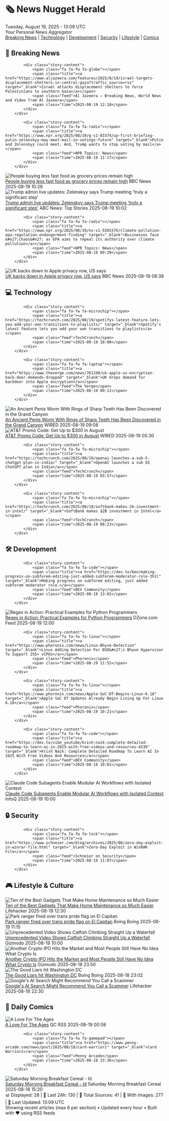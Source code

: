 <!-- Processing 54 RSS feeds at 2025-08-19 13:09:31 UTC -->
<!-- Processing: XKCD -->
<!-- Processing: Saturday Morning Breakfast Cereal -->
<!-- Processing: Penny Arcade -->
<!-- Processing: Questionable Content -->
<!-- Processing: Dinosaur Comics -->
<!-- Processing: CNN Top Stories -->
<!-- Processing: CNN Breaking News -->
<!-- Processing: BBC Breaking News -->
<!-- Processing: Al Jazeera Breaking News -->
<!-- Processing: CBC News -->
<!-- Error processing https://rss.cbc.ca/lineup/topstories.xml: The read operation timed out -->
<!-- Processing: Reuters Top News -->
<!-- Processing: Reuters World News -->
<!-- Processing: Associated Press Breaking -->
<!-- Processing: Hacker News -->
<!-- Processing: Dev.to -->
<!-- Processing: StackOverflow Blog -->
<!-- Processing: Phoronix Linux News -->
<!-- Processing: DistroWatch -->
<!-- Processing: DZone -->
<!-- Processing: The Pragmatic Engineer -->
<!-- Processing: Lifehacker -->
<!-- Processing: Boing Boing -->
<!-- Processing: Schneier on Security -->
<!-- Generated 7 new posts out of 23 feeds processed -->
<div class="newspaper-header">
    <h1 class="newspaper-title">🗞️ News Nugget Herald</h1>
    <div class="newspaper-date">Tuesday, August 19, 2025 - 13:09 UTC</div>
    <div class="newspaper-subtitle">Your Personal News Aggregator</div>
</div>

<div class="newspaper-nav">
    <a href="#breaking">Breaking News</a> |
    <a href="#tech">Technology</a> |
    <a href="#dev">Development</a> |
    <a href="#security">Security</a> |
    <a href="#lifestyle">Lifestyle</a> |
    <a href="#webcomics">Comics</a>
</div>

<div class="news-section breaking-news" id="breaking">
<h2 class="section-header">🚨 Breaking News</h2>
<div class="stories-container">
<div class="story">
            
            <div class="story-content">
                <span class="fa fa-fw fa-globe"></span>
                <span class="title"><a href="https://www.aljazeera.com/features/2025/8/19/israel-targets-displacement-shelters-in-central-gaza?traffic_source=rss" target="_blank">Israel attacks displacement shelters to force Palestinians to southern Gaza</a></span>
                <span class="feed">Al Jazeera – Breaking News, World News and Video from Al Jazeera</span>
                <span class="time">2025-08-19 12:18</span>
            </div>
        </div>
<div class="story">
            
            <div class="story-content">
                <span class="fa fa-fw fa-radio"></span>
                <span class="title"><a href="https://www.npr.org/2025/08/19/g-s1-83374/up-first-briefing-putin-zelenskyy-may-meet-mail-in-votings-future" target="_blank">Putin and Zelenskyy could meet. And, Trump wants to stop voting by mail</a></span>
                <span class="feed">NPR Topics: News</span>
                <span class="time">2025-08-19 11:17</span>
            </div>
        </div>
<div class="story">
            <img src="https://ichef.bbci.co.uk/ace/standard/240/cpsprodpb/0b86/live/a55e1a30-7ce8-11f0-8302-b340557d621c.jpg" alt="People buying less fast food as grocery prices remain high" class="story-image" loading="lazy" onerror="this.style.display='none'">
            <div class="story-content">
                <span class="fa fa-fw fa-flag"></span>
                <span class="title"><a href="https://www.bbc.com/news/articles/c5y042g11yvo?at_medium=RSS&at_campaign=rss" target="_blank">People buying less fast food as grocery prices remain high</a></span>
                <span class="feed">BBC News</span>
                <span class="time">2025-08-19 10:28</span>
            </div>
        </div>
<div class="story">
            <img src="https://s.abcnews.com/images/Politics/trump-zelenskyy-main_1755597470518_hpMain_4x3t_384.jpg" alt="Trump admin live updates: Zelenskyy says Trump meeting &#x27;truly a significant step&#x27;" class="story-image" loading="lazy" onerror="this.style.display='none'">
            <div class="story-content">
                <span class="fa fa-fw fa-tv"></span>
                <span class="title"><a href="https://abcnews.go.com/Politics/live-updates/trump-admin-live-updates/?id=124734940" target="_blank">Trump admin live updates: Zelenskyy says Trump meeting &#x27;truly a significant step&#x27;</a></span>
                <span class="feed">ABC News: Top Stories</span>
                <span class="time">2025-08-19 10:02</span>
            </div>
        </div>
<div class="story">
            
            <div class="story-content">
                <span class="fa fa-fw fa-radio"></span>
                <span class="title"><a href="https://www.npr.org/2025/08/19/nx-s1-5501576/climate-pollution-epa-regulation-endangerment-finding" target="_blank">Businesses face &#x27;chaos&#x27; as EPA aims to repeal its authority over climate pollution</a></span>
                <span class="feed">NPR Topics: News</span>
                <span class="time">2025-08-19 09:39</span>
            </div>
        </div>
<div class="story">
            <img src="https://ichef.bbci.co.uk/ace/standard/240/cpsprodpb/4f0d/live/40671b40-7cb1-11f0-a7f9-13d3be31c149.jpg" alt="UK backs down in Apple privacy row, US says" class="story-image" loading="lazy" onerror="this.style.display='none'">
            <div class="story-content">
                <span class="fa fa-fw fa-flag"></span>
                <span class="title"><a href="https://www.bbc.com/news/articles/cdj2m3rrk74o?at_medium=RSS&at_campaign=rss" target="_blank">UK backs down in Apple privacy row, US says</a></span>
                <span class="feed">BBC News</span>
                <span class="time">2025-08-19 08:38</span>
            </div>
        </div>
</div>
</div>
<div class="news-section tech-news" id="tech">
<h2 class="section-header">💻 Technology</h2>
<div class="stories-container">
<div class="story">
            
            <div class="story-content">
                <span class="fa fa-fw fa-microchip"></span>
                <span class="title"><a href="https://techcrunch.com/2025/08/19/spotifys-latest-feature-lets-you-add-your-own-transitions-to-playlists/" target="_blank">Spotify’s latest feature lets you add your own transitions to playlists</a></span>
                <span class="feed">TechCrunch</span>
                <span class="time">2025-08-19 10:00</span>
            </div>
        </div>
<div class="story">
            
            <div class="story-content">
                <span class="fa fa-fw fa-laptop"></span>
                <span class="title"><a href="https://www.theverge.com/news/761240/uk-apple-us-encryption-back-door-demands-dropped" target="_blank">UK drops demand for backdoor into Apple encryption</a></span>
                <span class="feed">The Verge</span>
                <span class="time">2025-08-19 09:11</span>
            </div>
        </div>
<div class="story">
            <img src="https://media.wired.com/photos/68a33d6b853f5f6d1f84d825/master/pass/penisworm.jpg" alt="An Ancient Penis Worm With Rings of Sharp Teeth Has Been Discovered in the Grand Canyon" class="story-image" loading="lazy" onerror="this.style.display='none'">
            <div class="story-content">
                <span class="fa fa-fw fa-bolt"></span>
                <span class="title"><a href="https://www.wired.com/story/an-ancient-penis-worm-with-rings-of-sharp-teeth-has-been-discovered-in-the-grand-canyon/" target="_blank">An Ancient Penis Worm With Rings of Sharp Teeth Has Been Discovered in the Grand Canyon</a></span>
                <span class="feed">WIRED</span>
                <span class="time">2025-08-19 09:08</span>
            </div>
        </div>
<div class="story">
            <img src="https://media.wired.com/photos/67b63b9c2c751893c256c1e8/master/pass/WIRED-Coupons-R2_13.png" alt="AT&amp;T Promo Code: Get Up to $300 in August" class="story-image" loading="lazy" onerror="this.style.display='none'">
            <div class="story-content">
                <span class="fa fa-fw fa-bolt"></span>
                <span class="title"><a href="https://www.wired.com/story/att-promo-code/" target="_blank">AT&amp;T Promo Code: Get Up to $300 in August</a></span>
                <span class="feed">WIRED</span>
                <span class="time">2025-08-19 05:30</span>
            </div>
        </div>
<div class="story">
            
            <div class="story-content">
                <span class="fa fa-fw fa-microchip"></span>
                <span class="title"><a href="https://techcrunch.com/2025/08/18/openai-launches-a-sub-5-chatgpt-plan-in-india/" target="_blank">OpenAI launches a sub $5 ChatGPT plan in India</a></span>
                <span class="feed">TechCrunch</span>
                <span class="time">2025-08-19 03:57</span>
            </div>
        </div>
<div class="story">
            
            <div class="story-content">
                <span class="fa fa-fw fa-microchip"></span>
                <span class="title"><a href="https://techcrunch.com/2025/08/18/softbank-makes-2b-investment-in-intel/" target="_blank">SoftBank makes $2B investment in Intel</a></span>
                <span class="feed">TechCrunch</span>
                <span class="time">2025-08-19 00:23</span>
            </div>
        </div>
</div>
</div>
<div class="news-section dev-news" id="dev">
<h2 class="section-header">🛠️ Development</h2>
<div class="stories-container">
<div class="story">
            
            <div class="story-content">
                <span class="fa fa-fw fa-code"></span>
                <span class="title"><a href="https://dev.to/ben/making-progress-on-subforem-editing-just-added-subforem-moderator-role-3h1l" target="_blank">Making progress on subforem editing, just added subforem moderator role.</a></span>
                <span class="feed">DEV Community</span>
                <span class="time">2025-08-19 13:02</span>
            </div>
        </div>
<div class="story">
            <img src="https://dz2cdn1.dzone.com/thumbnail?fid=18566181&w=600" alt="Regex in Action: Practical Examples for Python Programmers" class="story-image" loading="lazy" onerror="this.style.display='none'">
            <div class="story-content">
                <span class="fa fa-fw fa-newspaper"></span>
                <span class="title"><a href="https://dzone.com/articles/regex-use-cases-python" target="_blank">Regex in Action: Practical Examples for Python Programmers</a></span>
                <span class="feed">DZone.com Feed</span>
                <span class="time">2025-08-19 12:00</span>
            </div>
        </div>
<div class="story">
            
            <div class="story-content">
                <span class="fa fa-fw fa-linux"></span>
                <span class="title"><a href="https://www.phoronix.com/news/Linux-Bhyve-Detection" target="_blank">Linux Adding Detection For BSD&#x27;s Bhyve Hypervisor To Support 255+ vCPUs</a></span>
                <span class="feed">Phoronix</span>
                <span class="time">2025-08-19 11:52</span>
            </div>
        </div>
<div class="story">
            
            <div class="story-content">
                <span class="fa fa-fw fa-linux"></span>
                <span class="title"><a href="https://www.phoronix.com/news/Apple-SoC-DT-Begins-Linux-6.18" target="_blank">Apple SoC DT Updates Already Begin Lining Up For Linux 6.18</a></span>
                <span class="feed">Phoronix</span>
                <span class="time">2025-08-19 10:21</span>
            </div>
        </div>
<div class="story">
            
            <div class="story-content">
                <span class="fa fa-fw fa-code"></span>
                <span class="title"><a href="https://dev.to/vibe_youtube/krish-naik-complete-detailed-roadmap-to-learn-ai-in-2025-with-free-videos-and-resources-4539" target="_blank">Krish Naik: Complete Detailed Roadmap To Learn AI In 2025 With Free Videos And Resources</a></span>
                <span class="feed">DEV Community</span>
                <span class="time">2025-08-19 10:01</span>
            </div>
        </div>
<div class="story">
            <img src="https://res.infoq.com/news/2025/08/claude-code-subagents/en/headerimage/claude-code-subagents-header-1755515425563.jpg" alt="Claude Code Subagents Enable Modular AI Workflows with Isolated Context" class="story-image" loading="lazy" onerror="this.style.display='none'">
            <div class="story-content">
                <span class="fa fa-fw fa-info-circle"></span>
                <span class="title"><a href="https://www.infoq.com/news/2025/08/claude-code-subagents/?utm_campaign=infoq_content&utm_source=infoq&utm_medium=feed&utm_term=global" target="_blank">Claude Code Subagents Enable Modular AI Workflows with Isolated Context</a></span>
                <span class="feed">InfoQ</span>
                <span class="time">2025-08-19 10:00</span>
            </div>
        </div>
</div>
</div>
<div class="news-section security-news" id="security">
<h2 class="section-header">🔒 Security</h2>
<div class="stories-container">
<div class="story">
            
            <div class="story-content">
                <span class="fa fa-fw fa-lock"></span>
                <span class="title"><a href="https://www.schneier.com/blog/archives/2025/08/zero-day-exploit-in-winrar-file.html" target="_blank">Zero-Day Exploit in WinRAR File</a></span>
                <span class="feed">Schneier on Security</span>
                <span class="time">2025-08-19 11:07</span>
            </div>
        </div>
</div>
</div>
<div class="news-section lifestyle-news" id="lifestyle">
<h2 class="section-header">🎮 Lifestyle & Culture</h2>
<div class="stories-container">
<div class="story">
            <img src="https://lifehacker.com/imagery/articles/01K2Z0RPNVB1MWW2EAC475ESMV/hero-image.png" alt="Ten of the Best Gadgets That Make Home Maintenance so Much Easier" class="story-image" loading="lazy" onerror="this.style.display='none'">
            <div class="story-content">
                <span class="fa fa-fw fa-life-ring"></span>
                <span class="title"><a href="https://lifehacker.com/home/best-gadgets-for-easier-home-maintenance?utm_medium=RSS" target="_blank">Ten of the Best Gadgets That Make Home Maintenance so Much Easier</a></span>
                <span class="feed">Lifehacker</span>
                <span class="time">2025-08-19 12:30</span>
            </div>
        </div>
<div class="story">
            <img src="https://i0.wp.com/boingboing.net/wp-content/uploads/2025/08/250818-yosemite-transgender-flag-mn-1505-95c802.webp?fit=1000%2C750&amp;quality=55&amp;ssl=1" alt="Park ranger fired over trans pride flag on El Capitan" class="story-image" loading="lazy" onerror="this.style.display='none'">
            <div class="story-content">
                <span class="fa fa-fw fa-arrow-right"></span>
                <span class="title"><a href="https://boingboing.net/2025/08/19/park-ranger-fired-over-trans-pride-flag-on-el-capitan.html" target="_blank">Park ranger fired over trans pride flag on El Capitan</a></span>
                <span class="feed">Boing Boing</span>
                <span class="time">2025-08-19 11:15</span>
            </div>
        </div>
<div class="story">
            <img src="https://gizmodo.com/app/uploads/2025/08/catfish-hiking-waterfall-main-e1755549549951.jpg" alt="Unprecedented Video Shows Catfish Climbing Straight Up a Waterfall" class="story-image" loading="lazy" onerror="this.style.display='none'">
            <div class="story-content">
                <span class="fa fa-fw fa-computer"></span>
                <span class="title"><a href="https://gizmodo.com/unprecedented-video-shows-catfish-climbing-straight-up-a-waterfall-2000644617" target="_blank">Unprecedented Video Shows Catfish Climbing Straight Up a Waterfall</a></span>
                <span class="feed">Gizmodo</span>
                <span class="time">2025-08-19 10:00</span>
            </div>
        </div>
<div class="story">
            <img src="https://gizmodo.com/app/uploads/2023/02/3f4d96b70b1157473a19331db000bfb3.jpg" alt="Another Crypto IPO Hits the Market and Most People Still Have No Idea What Crypto Is" class="story-image" loading="lazy" onerror="this.style.display='none'">
            <div class="story-content">
                <span class="fa fa-fw fa-computer"></span>
                <span class="title"><a href="https://gizmodo.com/figure-ipo-crypto-2000644738" target="_blank">Another Crypto IPO Hits the Market and Most People Still Have No Idea What Crypto Is</a></span>
                <span class="feed">Gizmodo</span>
                <span class="time">2025-08-18 23:50</span>
            </div>
        </div>
<div class="story">
            <img src="https://i0.wp.com/boingboing.net/wp-content/uploads/2023/01/capitol-e1740083427879.jpeg?fit=768%2C512&amp;quality=60&amp;ssl=1" alt="The Good Liars hit Washington DC" class="story-image" loading="lazy" onerror="this.style.display='none'">
            <div class="story-content">
                <span class="fa fa-fw fa-arrow-right"></span>
                <span class="title"><a href="https://boingboing.net/2025/08/18/the-good-liars-hit-washington-dc.html" target="_blank">The Good Liars hit Washington DC</a></span>
                <span class="feed">Boing Boing</span>
                <span class="time">2025-08-18 23:02</span>
            </div>
        </div>
<div class="story">
            <img src="https://lifehacker.com/imagery/articles/01K2Z8ZG2D39P73RZF2BHJVTRQ/hero-image.jpg" alt="Google&#x27;s AI Search Might Recommend You Call a Scammer" class="story-image" loading="lazy" onerror="this.style.display='none'">
            <div class="story-content">
                <span class="fa fa-fw fa-life-ring"></span>
                <span class="title"><a href="https://lifehacker.com/tech/googles-ai-search-might-recommend-you-call-a-scammer?utm_medium=RSS" target="_blank">Google&#x27;s AI Search Might Recommend You Call a Scammer</a></span>
                <span class="feed">Lifehacker</span>
                <span class="time">2025-08-18 22:30</span>
            </div>
        </div>
</div>
</div>
<div class="news-section webcomics-section" id="webcomics">
<h2 class="section-header">🎨 Daily Comics</h2>
<div class="stories-container">
<div class="story">
            <img src="http://www.questionablecontent.net/comics/5638.png" alt="A Love For The Ages" class="story-image" loading="lazy" onerror="this.style.display='none'">
            <div class="story-content">
                <span class="fa fa-fw fa-music"></span>
                <span class="title"><a href="http://questionablecontent.net/view.php?comic=5638" target="_blank">A Love For The Ages</a></span>
                <span class="feed">QC RSS</span>
                <span class="time">2025-08-19 00:58</span>
            </div>
        </div>
<div class="story">
            
            <div class="story-content">
                <span class="fa fa-fw fa-gamepad"></span>
                <span class="title"><a href="https://www.penny-arcade.com/news/post/2025/08/18/card-warriorz" target="_blank">Card Warriorz</a></span>
                <span class="feed">Penny Arcade</span>
                <span class="time">2025-08-18 23:36</span>
            </div>
        </div>
<div class="story">
            <img src="https://www.smbc-comics.com/comics/1755378695-20250818.png" alt="Saturday Morning Breakfast Cereal - Id" class="story-image" loading="lazy" onerror="this.style.display='none'">
            <div class="story-content">
                <span class="fa fa-fw fa-smile"></span>
                <span class="title"><a href="https://www.smbc-comics.com/comic/id" target="_blank">Saturday Morning Breakfast Cereal - Id</a></span>
                <span class="feed">Saturday Morning Breakfast Cereal</span>
                <span class="time">2025-08-18 15:20</span>
            </div>
        </div>
</div>
</div>

<div class="newspaper-footer">
    <div class="stats">
        📊 Displayed: 28 | 📅 Last 24h: 130 | 📡 Total Sources: 41 | 📸 With Images: 277 |
        🔄 Last Updated: 13:09 UTC
    </div>
    <div class="footer-note">
        Showing recent articles (max 6 per section) • Updated every hour • Built with ❤️ using RSS feeds
    </div>
</div>
